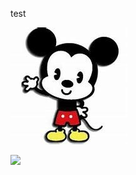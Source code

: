 test



![点击打开rookie的主页](media/点击打开rookie的主页.jpg)

![](https://picture-repository.oss-cn-hangzhou.aliyuncs.com/img/202304022306817.jpeg)